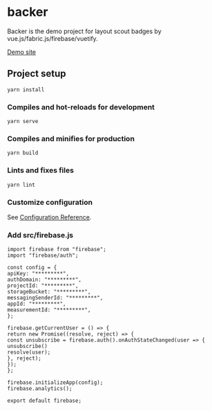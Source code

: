 # backer

Backer is the demo project for layout scout badges by vue.js/fabric.js/firebase/vuetify.

[Demo site](https://backer2021-87d86.firebaseapp.com/ "Demo")

## Project setup

```
yarn install
```

### Compiles and hot-reloads for development

```
yarn serve
```

### Compiles and minifies for production

```
yarn build
```

### Lints and fixes files

```
yarn lint
```

### Customize configuration

See [Configuration Reference](https://cli.vuejs.org/config/).

### Add src/firebase.js

```
import firebase from "firebase";
import "firebase/auth";

const config = {
apiKey: "*********",
authDomain: "*********",
projectId: "*********",
storageBucket: "*********",
messagingSenderId: "*********",
appId: "*********",
measurementId: "*********",
};

firebase.getCurrentUser = () => {
return new Promise((resolve, reject) => {
const unsubscribe = firebase.auth().onAuthStateChanged(user => {
unsubscribe()
resolve(user);
}, reject);
});
};

firebase.initializeApp(config);
firebase.analytics();

export default firebase;
```
